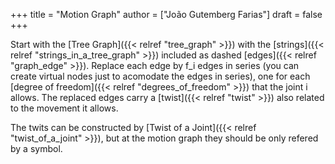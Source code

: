 +++
title = "Motion Graph"
author = ["João Gutemberg Farias"]
draft = false
+++

Start with the [Tree Graph]({{< relref "tree_graph" >}}) with the [strings]({{< relref "strings_in_a_tree_graph" >}}) included as dashed [edges]({{< relref "graph_edge" >}}). Replace each edge by f_i edges in series (you can create virtual nodes just to acomodate the edges in series), one for each [degree of freedom]({{< relref "degrees_of_freedom" >}}) that the joint i allows. The replaced edges carry a [twist]({{< relref "twist" >}}) also related to the movement it allows.

The twits can be constructed by [Twist of a Joint]({{< relref "twist_of_a_joint" >}}), but at the motion graph they should be only refered by a symbol.
